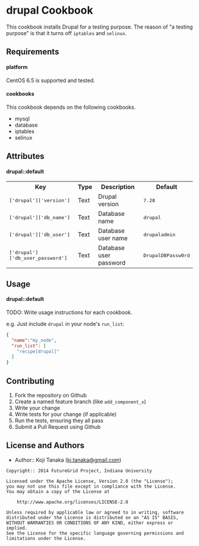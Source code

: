 drupal Cookbook
===============
This cookbook installs Drupal for a testing purpose. The reason of "a testing purpose" is that it turns off `iptables` and `selinux`.

Requirements
------------

#### platform
CentOS 6.5 is supported and tested.

#### cookbooks
This cookbook depends on the following cookbooks.

* mysql
* database
* iptables
* selinux

Attributes
----------

#### drupal::default
<table>
  <tr>
    <th>Key</th>
    <th>Type</th>
    <th>Description</th>
    <th>Default</th>
  </tr>
  <tr>
    <td><tt>['drupal']['version']</tt></td>
    <td>Text</td>
    <td>Drupal version</td>
    <td><tt>7.28</tt></td>
  </tr>
  <tr>
    <td><tt>['drupal']['db_name']</tt></td>
    <td>Text</td>
    <td>Database name</td>
    <td><tt>drupal</tt></td>
  </tr>
  <tr>
    <td><tt>['drupal']['db_user']</tt></td>
    <td>Text</td>
    <td>Database user name</td>
    <td><tt>drupaladmin</tt></td>
  </tr>
  <tr>
    <td><tt>['drupal']['db_user_password']</tt></td>
    <td>Text</td>
    <td>Database user password</td>
    <td><tt>DrupalDBPassw0rd</tt></td>
  </tr>
</table>

Usage
-----
#### drupal::default
TODO: Write usage instructions for each cookbook.

e.g.
Just include `drupal` in your node's `run_list`:

```json
{
  "name":"my_node",
  "run_list": [
    "recipe[drupal]"
  ]
}
```

Contributing
------------

1. Fork the repository on Github
2. Create a named feature branch (like `add_component_x`)
3. Write your change
4. Write tests for your change (if applicable)
5. Run the tests, ensuring they all pass
6. Submit a Pull Request using Github

License and Authors
-------------------

- Author:: Koji Tanaka (<kj.tanaka@gmail.com>)

```text
Copyright:: 2014 FutureGrid Project, Indiana University

Licensed under the Apache License, Version 2.0 (the "License");
you may not use this file except in compliance with the License.
You may obtain a copy of the License at

    http://www.apache.org/licenses/LICENSE-2.0

Unless required by applicable law or agreed to in writing, software
distributed under the License is distributed on an "AS IS" BASIS,
WITHOUT WARRANTIES OR CONDITIONS OF ANY KIND, either express or implied.
See the License for the specific language governing permissions and
limitations under the License.
```